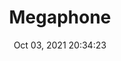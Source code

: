---
id: 66
title: Megaphone 
file-slug: megaphone
date: Oct 03, 2021 20:34:23
feature: false
category: icons
angle: dynamic
clay: https://3dicons.sgp1.cdn.digitaloceanspaces.com/v1/dynamic/clay/megaphone-dynamic-clay.png
gradient: https://3dicons.sgp1.cdn.digitaloceanspaces.com/v1/dynamic/gradient/megaphone-dynamic-gradient.png
color: https://3dicons.sgp1.cdn.digitaloceanspaces.com/v1/dynamic/color/megaphone-dynamic-color.png
premium: https://3dicons.sgp1.cdn.digitaloceanspaces.com/v1/dynamic/premium/megaphone-dynamic-premium.png
---